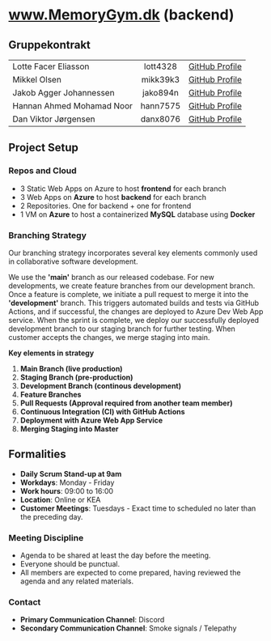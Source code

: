 # www.MemoryGym.dk (backend)

## Gruppekontrakt

|                           |          |                                                   |
|---------------------------|:--------:|:--------------------------------------------------:|
| Lotte Facer Eliasson       | lott4328 | [GitHub Profile](https://github.com/LotteEliasson) |
| Mikkel Olsen              | mikk39k3 | [GitHub Profile](https://github.com/Selmerr)       |
| Jakob Agger Johannessen   | jako894n | [GitHub Profile](https://github.com/jakobagger)    |
| Hannan Ahmed Mohamad Noor | hann7575 | [GitHub Profile](https://github.com/Hannanxnoor)   |
| Dan Viktor Jørgensen      | danx8076 | [GitHub Profile](https://github.com/davijoe)       |

## Project Setup

### Repos and Cloud
- 3 Static Web Apps on Azure to host **frontend** for each branch
- 3 Web Apps on **Azure** to host **backend** for each branch
- 2 Repositories. One for backend + one for frontend
- 1 VM on **Azure** to host a containerized **MySQL** database using **Docker**

### Branching Strategy
Our branching strategy incorporates several key elements commonly used in collaborative software development.

We use the <b>'main'</b> branch as our released codebase. For new developments, we create feature branches from our development branch. Once a feature is complete, we initiate a pull request to merge it into the <b>'development'</b> branch. This triggers automated builds and tests via GitHub Actions, and if successful, the changes are deployed to Azure Dev Web App service. When the sprint is complete, we deploy our successfully deployed development branch to our staging branch for further testing. When customer accepts the changes, we merge staging into main.

<b>Key elements in strategy</b>
1. <b>Main Branch (live production)</b><br>
2. <b>Staging Branch (pre-production)</b><br>
3. <b>Development Branch (continous development)</b><br>
4. <b>Feature Branches</b>
5. <b>Pull Requests (Approval required from another team member)</b>
6. <b>Continuous Integration (CI) with GitHub Actions</b>
7. <b>Deployment with Azure Web App Service</b>
8. <b>Merging Staging into Master</b>

## Formalities

- **Daily Scrum Stand-up at 9am**
- **Workdays**: Monday - Friday
- **Work hours**: 09:00 to 16:00
- **Location**: Online or KEA
- **Customer Meetings**: Tuesdays - Exact time to scheduled no later than the preceding day.

### Meeting Discipline
- Agenda to be shared at least the day before the meeting.
- Everyone should be punctual.
- All members are expected to come prepared, having reviewed the agenda and any related materials.

### Contact
- **Primary Communication Channel**: Discord
- **Secondary Communication Channel**: Smoke signals / Telepathy

